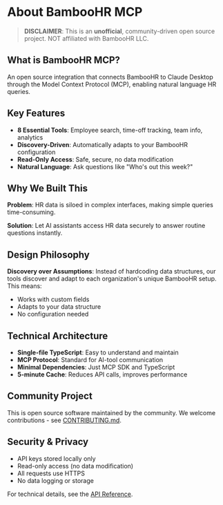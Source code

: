 # About BambooHR MCP

> **DISCLAIMER**: This is an **unofficial**, community-driven open source project. NOT affiliated with BambooHR LLC.

## What is BambooHR MCP?

An open source integration that connects BambooHR to Claude Desktop through the Model Context Protocol (MCP), enabling natural language HR queries.

## Key Features

- **8 Essential Tools**: Employee search, time-off tracking, team info, analytics
- **Discovery-Driven**: Automatically adapts to your BambooHR configuration
- **Read-Only Access**: Safe, secure, no data modification
- **Natural Language**: Ask questions like "Who's out this week?"

## Why We Built This

**Problem**: HR data is siloed in complex interfaces, making simple queries time-consuming.

**Solution**: Let AI assistants access HR data securely to answer routine questions instantly.

## Design Philosophy

**Discovery over Assumptions**: Instead of hardcoding data structures, our tools discover and adapt to each organization's unique BambooHR setup. This means:

- Works with custom fields
- Adapts to your data structure
- No configuration needed

## Technical Architecture

- **Single-file TypeScript**: Easy to understand and maintain
- **MCP Protocol**: Standard for AI-tool communication
- **Minimal Dependencies**: Just MCP SDK and TypeScript
- **5-minute Cache**: Reduces API calls, improves performance

## Community Project

This is open source software maintained by the community. We welcome contributions - see [CONTRIBUTING.md](../how-to-guides/CONTRIBUTING.md).

## Security & Privacy

- API keys stored locally only
- Read-only access (no data modification)
- All requests use HTTPS
- No data logging or storage

For technical details, see the [API Reference](../reference/api.md).